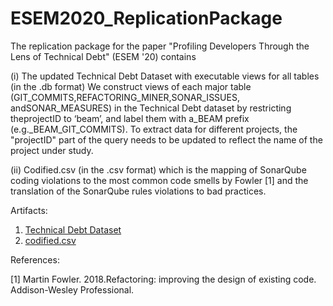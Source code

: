 # ESEM2020_ReplicationPackage

The replication package for the paper "Profiling Developers Through the Lens of Technical Debt" (ESEM '20) contains

(i) The updated Technical Debt Dataset with executable views for all tables (in the .db format)
We construct views of each major table (GIT_COMMITS,REFACTORING_MINER,SONAR_ISSUES, andSONAR_MEASURES) in the Technical Debt dataset by restricting theprojectID to ‘beam’, and label them with a_BEAM prefix (e.g._BEAM_GIT_COMMITS). To extract data for different projects, the "projectID" part of the query needs to be updated to reflect the name of the project under study.

(ii) Codified.csv (in the .csv format) which is the mapping of SonarQube coding violations to the most common code smells by Fowler [1] and the translation of the SonarQube rules violations to bad practices.



Artifacts:
1. [Technical Debt Dataset](https://github.com/tdresearchgroup/ESEM2020_ReplicationPackage/releases/tag/1.0)
2. [codified.csv](https://github.com/tdresearchgroup/ESEM2020_ReplicationPackage/blob/master/codified.csv)



References:

[1] Martin Fowler. 2018.Refactoring: improving the design of existing code. Addison-Wesley Professional.
